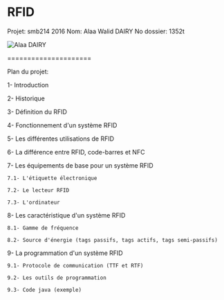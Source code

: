 # RFID
Projet: smb214 2016
Nom: Alaa Walid DAIRY
No dossier: 1352t

![Alaa DAIRY](https://avatars3.githubusercontent.com/u/9880387?v=3&s=180 "Alaa Walid DAIRY")

=====================

Plan du projet:

1- Introduction

2- Historique 

3- Définition du RFID

4- Fonctionnement d'un système RFID 

5- Les différentes utilisations de RFID

6- La différence entre RFID, code-barres et NFC

7- Les équipements de base pour un système RFID 

	7.1- L'étiquette électronique
	
	7.2- Le lecteur RFID
	
	7.3- L'ordinateur

8- Les caractéristique d'un système RFID

	8.1- Gamme de fréquence 
	
	8.2- Source d'énergie (tags passifs, tags actifs, tags semi-passifs)
	
9- La programmation d'un système RFID

	9.1- Protocole de communication (TTF et RTF)
	
	9.2- Les outils de programmation
	
	9.3- Code java (exemple)

